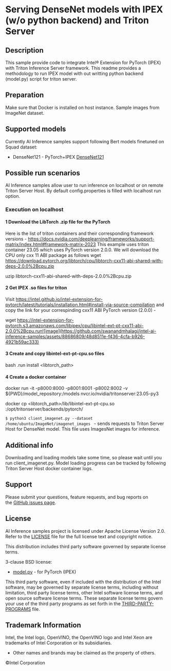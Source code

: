 # Serving DenseNet models with IPEX (w/o python backend) and Triton Server

## Description
This sample provide code to integrate Intel® Extension for PyTorch (IPEX) with Triton Inference Server framework. This readme provides a methodology to run IPEX model with out writting python backend (model.py) script for triton server.

## Preparation
Make sure that Docker is installed on host instance.
Sample images from ImageNet dataset. 

## Supported models
Currently AI Inference samples support following Bert models finetuned on Squad dataset:
- DenseNet121        - PyTorch+IPEX [DenseNet121](https://pytorch.org/hub/pytorch_vision_densenet/ "DenseNet121")

## Possible run scenarios
AI Inference samples allow user to run inference on localhost or on remote Triton Server Host. 
By default config.properties is filled with localhost run option. 

### Execution on localhost

#### 1 Download the LibTorch .zip file for the PyTorch
Here is the list of triton containers and their corresponding framework versions - https://docs.nvidia.com/deeplearning/frameworks/support-matrix/index.html#framework-matrix-2023 
This example uses triton container 23.05 which uses PyTorch version 2.0.0. We will download the CPU only cxx 11 ABI package as follows 
wget https://download.pytorch.org/libtorch/cpu/libtorch-cxx11-abi-shared-with-deps-2.0.0%2Bcpu.zip

uzip libtorch-cxx11-abi-shared-with-deps-2.0.0%2Bcpu.zip

#### 2 Get IPEX .so files for triton
Visit https://intel.github.io/intel-extension-for-pytorch/latest/tutorials/installation.html#install-via-source-compilation and copy the link for your correspinding cxx11 ABI PyTorch version (2.0.0) -

wget https://intel-extension-for-pytorch.s3.amazonaws.com/libipex/cpu/libintel-ext-pt-cxx11-abi-2.0.0%2Bcpu.run![image](https://github.com/swanandmhalagi/intel-ai-inference-samples/assets/88686809/48d8511e-f436-4cfa-b926-4921b59ac333)

#### 3 Create and copy libintel-ext-pt-cpu.so files

bash <libintel-ext-pt-name>.run install <libtorch_path> 
  
#### 4 Create a docker container 
  
docker run -it -p8000:8000 -p8001:8001 -p8002:8002 -v ${PWD}/model_repository:/models nvcr.io/nvidia/tritonserver:23.05-py3

docker cp <libtorch_path>/lib/libintel-ext-pt-cpu.so <Triton container>:/opt/tritonserver/backends/pytorch/
  
`$ python3 client_imagenet.py --dataset /home/ubuntu/ImageNet/imagenet_images `  - sends requests to Triton Server Host for DenseNet model. This file uses ImagesNet images for inference. 

## Additional info
Downloading and loading models take some time, so please wait until you run client_imagenet.py.
Model loading progress can be tracked by following Triton Server Host docker container logs.

## Support
Please submit your questions, feature requests, and bug reports on the [GitHub issues page](https://github.com/intel/intel-ai-inference-samples/issues).

## License 
AI Inference samples project is licensed under Apache License Version 2.0. Refer to the [LICENSE](../LICENSE) file for the full license text and copyright notice.

This distribution includes third party software governed by separate license terms.

3-clause BSD license:
- [model.py](./model_repository/densenet/1/model.py) -  for PyTorch (IPEX)

This third party software, even if included with the distribution of the Intel software, may be governed by separate license terms, including without limitation, third party license terms, other Intel software license terms, and open source software license terms. These separate license terms govern your use of the third party programs as set forth in the [THIRD-PARTY-PROGRAMS](./THIRD-PARTY-PROGRAMS) file.

## Trademark Information
Intel, the Intel logo, OpenVINO, the OpenVINO logo and Intel Xeon are trademarks of Intel Corporation or its subsidiaries.
* Other names and brands may be claimed as the property of others.

&copy;Intel Corporation


